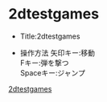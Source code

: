 # 2dtestgames
- Title:2dtestgames

- 操作方法
矢印キー:移動  
Fキー:弾を撃つ  
Spaceキー:ジャンプ  

[2dtestgames](https://nitrx.github.io/2dtestgames/)
